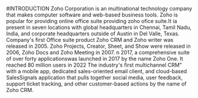 #INTRODUCTION
Zoho Corporation is an multinational technology company that makes computer software and web-based business tools. Zoho is popular for providing online office suite providing zoho ofice suite.It ia present in seven locations with global headquarters in Chennai, Tamil Nadu, India, and corporate headquarters outside of Austin in Del Valle, Texas. Company's first Office suite product Zoho CRM and Zoho writer was released in 2005. Zoho Projects, Creator, Sheet, and Show were released in 2006, Zoho Docs and Zoho Meeting in 2007. n 2017, a comprehensive suite of over forty applicationswas launched in 2017 by the name Zoho One. It reached 80 million users in 2022
The industry's first multichannel CRM" with a mobile app, dedicated sales-oriented email client, and cloud-based SalesSignals application that pulls together social media, user feedback, support ticket tracking, and other customer-based actions by the name of Zoho CRM.
